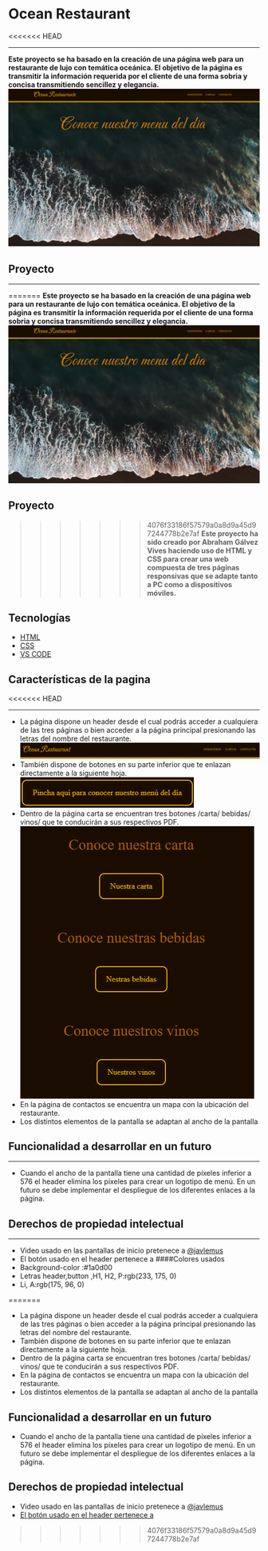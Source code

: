 # Ocean Restaurant
<<<<<<< HEAD
***
__Este proyecto se ha basado en la creación de una página web para un restaurante de lujo con temática oceánica. El objetivo de la página es transmitir la información requerida por el cliente de una forma sobria y concisa transmitiendo sencillez y elegancia.__
![Foto de la pantalla principal](./img/Captura.png)
## Proyecto
***
=======
__Este proyecto se ha basado en la creación de una página web para un restaurante de lujo con temática oceánica. El objetivo de la página es transmitir la información requerida por el cliente de una forma sobria y concisa transmitiendo sencillez y elegancia.__
![Foto de la pantalla principal](./img/captura.png)
## Proyecto
>>>>>>> 4076f33186f57579a0a8d9a45d97244778b2e7af
__Este proyecto ha sido creado por Abraham Gálvez Vives haciendo uso de HTML y CSS para crear una web compuesta de tres páginas responsivas que se adapte tanto a PC como a dispositivos móviles.__
## Tecnologías
* [HTML](https://es.wikipedia.org/wiki/HTML)
* [CSS](https://es.wikipedia.org/wiki/CSS)
* [VS CODE](https://es.wikipedia.org/wiki/Visual_Studio_Code)
## Características de la pagina
<<<<<<< HEAD
***

* La página dispone un header desde el cual podrás acceder a cualquiera de las tres páginas o bien acceder a la página principal presionando las letras del nombre del restaurante.
![](./img/header.png)
* También dispone de botones en su parte inferior que te enlazan directamente a la siguiente hoja.
![](./img/boton.png)
* Dentro de la página carta se encuentran tres botones /carta/ bebidas/ vinos/ que te conducirán a sus respectivos PDF.
![](./img/botones.png)
* En la página de contactos se encuentra un mapa con la ubicación del restaurante.
* Los distintos elementos de la pantalla se adaptan al ancho de la pantalla
## Funcionalidad a desarrollar en un futuro
***
* Cuando el ancho de la pantalla tiene una cantidad de píxeles inferior a 576 el header elimina los píxeles para crear un logotipo de menú. En un futuro se debe implementar el despliegue de los diferentes enlaces a la página. 
## Derechos de propiedad intelectual
***
* Video usado en las pantallas de inicio pretenece a [@javlemus](https://pixabay.com/es/videos/mar-oceano-onda-playa-azul-24216/)
* El botón usado en el header pertenece a[](https://iconos8.es/icons/set/menu)
####Colores usados
* Background-color :#1a0d00
* Letras header,button ,H1, H2, P:rgb(233, 175, 0)
* Li, A:rgb(175, 96, 0)


 
=======

* La página dispone un header desde el cual podrás acceder a cualquiera de las tres páginas o bien acceder a la página principal presionando las letras del nombre del restaurante.
* También dispone de botones en su parte inferior que te enlazan directamente a la siguiente hoja.
* Dentro de la página carta se encuentran tres botones /carta/ bebidas/ vinos/ que te conducirán a sus respectivos PDF.
* En la página de contactos se encuentra un mapa con la ubicación del restaurante.
* Los distintos elementos de la pantalla se adaptan al ancho de la pantalla
## Funcionalidad a desarrollar en un futuro
* Cuando el ancho de la pantalla tiene una cantidad de píxeles inferior a 576 el header elimina los píxeles para crear un logotipo de menú. En un futuro se debe implementar el despliegue de los diferentes enlaces a la página. 
## Derechos de propiedad intelectual
* Video usado en las pantallas de inicio pretenece a [@javlemus](https://pixabay.com/es/videos/mar-oceano-onda-playa-azul-24216/)
* [El botón usado en el header pertenece a](https://iconos8.es/icons/set/menu)




>>>>>>> 4076f33186f57579a0a8d9a45d97244778b2e7af
